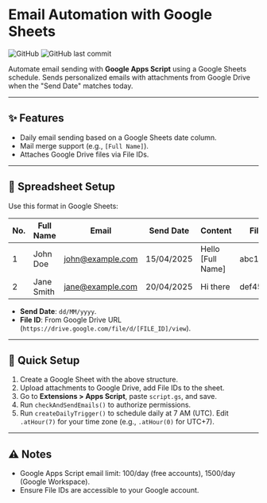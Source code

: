 # Email Automation with Google Sheets

![GitHub](https://img.shields.io/badge/license-MIT-blue.svg) ![GitHub last commit](https://img.shields.io/github/last-commit/hhai93/Email-Automation-with-Google-Sheets)

Automate email sending with **Google Apps Script** using a Google Sheets schedule. Sends personalized emails with attachments from Google Drive when the "Send Date" matches today.

---

## :sparkles: Features
- Daily email sending based on a Google Sheets date column.
- Mail merge support (e.g., `[Full Name]`).
- Attaches Google Drive files via File IDs.

---

## :memo: Spreadsheet Setup
Use this format in Google Sheets:

| No. | Full Name  | Email            | Send Date  | Content           | File ID          |
|-----|------------|------------------|------------|-------------------|------------------|
| 1   | John Doe   | john@example.com | 15/04/2025 | Hello [Full Name] | abc123xyz        |
| 2   | Jane Smith | jane@example.com | 20/04/2025 | Hi there          | def456uvw        |

- **Send Date**: `dd/MM/yyyy`.
- **File ID**: From Google Drive URL (`https://drive.google.com/file/d/[FILE_ID]/view`).

---

## :rocket: Quick Setup
1. Create a Google Sheet with the above structure.
2. Upload attachments to Google Drive, add File IDs to the sheet.
3. Go to **Extensions > Apps Script**, paste `script.gs`, and save.
4. Run `checkAndSendEmails()` to authorize permissions.
5. Run `createDailyTrigger()` to schedule daily at 7 AM (UTC). Edit `.atHour(7)` for your time zone (e.g., `.atHour(0)` for UTC+7).

---

## :warning: Notes
- Google Apps Script email limit: 100/day (free accounts), 1500/day (Google Workspace).
- Ensure File IDs are accessible to your Google account.
